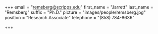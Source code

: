 +++
email = "remsberg@scripps.edu"
first_name = "Jarrett"
last_name = "Remsberg"
suffix = "Ph.D."
picture = "images/people/remsberg.jpg"
position = "Research Associate"
telephone = "(858) 784-8636"

+++

